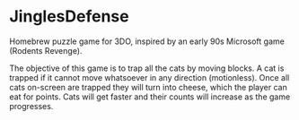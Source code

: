 # JinglesDefense
Homebrew puzzle game for 3DO, inspired by an early 90s Microsoft game (Rodents Revenge).

The objective of this game is to trap all the cats by moving blocks. A cat is trapped if it cannot move whatsoever in any direction (motionless). Once all cats on-screen are trapped they will turn into cheese, which the player can eat for points. Cats will get faster and their counts will increase as the game progresses.
